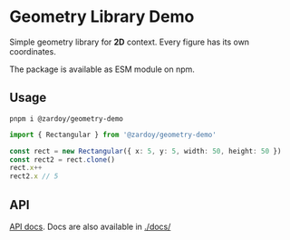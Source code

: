 # Geometry Library Demo

Simple geometry library for **2D** context. Every figure has its own coordinates.

The package is available as ESM module on npm.

## Usage

```console
pnpm i @zardoy/geometry-demo
```

```ts
import { Rectangular } from '@zardoy/geometry-demo'

const rect = new Rectangular({ x: 5, y: 5, width: 50, height: 50 })
const rect2 = rect.clone()
rect.x++
rect2.x // 5
```

## API

[API docs](https://paka.dev/npm/@zardoy/geometry-demo). Docs are also available in [./docs/](./docs/README.md)
